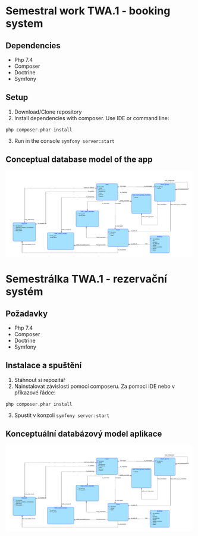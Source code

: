 [db]: /readme/diagram(4).png "Conceptual database model"
# Semestral work TWA.1 - booking system

## Dependencies
- Php 7.4
- Composer
- Doctrine
- Symfony

## Setup
1. Download/Clone repository
2. Install dependencies with composer. Use IDE or command line:
```
php composer.phar install
```
3. Run in the console `symfony server:start`

## Conceptual database model of the app
![alt text][db]

# Semestrálka TWA.1 - rezervační systém

## Požadavky
- Php 7.4
- Composer
- Doctrine
- Symfony

## Instalace a spuštění
1. Stáhnout si repozitář
2. Nainstalovat závislosti pomocí composeru. Za pomoci IDE nebo v příkazové řádce:
```
php composer.phar install
```
3. Spustit v konzoli `symfony server:start`

## Konceptuální databázový model aplikace
![alt text][db]
